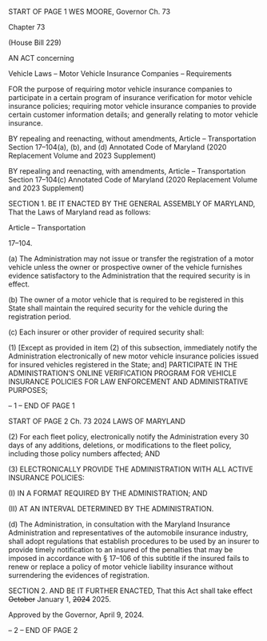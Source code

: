 START OF PAGE 1
WES MOORE, Governor Ch. 73

Chapter 73

(House Bill 229)

AN ACT concerning

Vehicle Laws – Motor Vehicle Insurance Companies – Requirements

FOR the purpose of requiring motor vehicle insurance companies to participate in a certain
program of insurance verification for motor vehicle insurance policies; requiring
motor vehicle insurance companies to provide certain customer information details;
and generally relating to motor vehicle insurance.

BY repealing and reenacting, without amendments,
Article – Transportation
Section 17–104(a), (b), and (d)
Annotated Code of Maryland
(2020 Replacement Volume and 2023 Supplement)

BY repealing and reenacting, with amendments,
Article – Transportation
Section 17–104(c)
Annotated Code of Maryland
(2020 Replacement Volume and 2023 Supplement)

SECTION 1. BE IT ENACTED BY THE GENERAL ASSEMBLY OF MARYLAND,
That the Laws of Maryland read as follows:

Article – Transportation

17–104.

(a) The Administration may not issue or transfer the registration of a motor
vehicle unless the owner or prospective owner of the vehicle furnishes evidence satisfactory
to the Administration that the required security is in effect.

(b) The owner of a motor vehicle that is required to be registered in this State
shall maintain the required security for the vehicle during the registration period.

(c) Each insurer or other provider of required security shall:

(1) [Except as provided in item (2) of this subsection, immediately notify
the Administration electronically of new motor vehicle insurance policies issued for insured
vehicles registered in the State; and] PARTICIPATE IN THE ADMINISTRATION’S ONLINE
VERIFICATION PROGRAM FOR VEHICLE INSURANCE POLICIES FOR LAW
ENFORCEMENT AND ADMINISTRATIVE PURPOSES;

– 1 –
END OF PAGE 1

START OF PAGE 2
Ch. 73 2024 LAWS OF MARYLAND

(2) For each fleet policy, electronically notify the Administration every 30
days of any additions, deletions, or modifications to the fleet policy, including those policy
numbers affected; AND

(3) ELECTRONICALLY PROVIDE THE ADMINISTRATION WITH ALL
ACTIVE INSURANCE POLICIES:

(I) IN A FORMAT REQUIRED BY THE ADMINISTRATION; AND

(II) AT AN INTERVAL DETERMINED BY THE ADMINISTRATION.

(d) The Administration, in consultation with the Maryland Insurance
Administration and representatives of the automobile insurance industry, shall adopt
regulations that establish procedures to be used by an insurer to provide timely notification
to an insured of the penalties that may be imposed in accordance with § 17–106 of this
subtitle if the insured fails to renew or replace a policy of motor vehicle liability insurance
without surrendering the evidences of registration.

SECTION 2. AND BE IT FURTHER ENACTED, That this Act shall take effect
~~October~~ January 1, ~~2024~~ 2025.

Approved by the Governor, April 9, 2024.

– 2 –
END OF PAGE 2